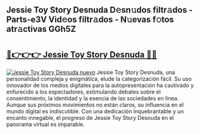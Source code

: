 ## Jessie Toy Story Desnuda D𝚎sn𝚞dos filtr𝚊dos - Parts-e3V Vid𝚎os filtr𝚊dos - N𝚞evas f𝚘tos atr𝚊ctivas GGh5Z

# <h2><a href="http://mb2udh.tromn.icu/?c=Jessie+Toy+Story+Desnuda">🔗👉👉👉 Jessie Toy Story Desnuda 🔗🔗</a></h2>

[![Jessie Toy Story Desnuda nuevo](https://i.imgur.com/pEAQMta.gif)](http://mb2udh.tromn.icu/?c=Jessie+Toy+Story+Desnuda)
Jessie Toy Story Desnuda, una personalidad compleja y enigmática, elude la categorización fácil. Su uso innovador de los medios digitales para la autopresentación ha cautivado y enfurecido a los espectadores, estimulando debates sobre el consentimiento, la identidad y la esencia de las sociedades en línea. Aunque sus próximos movimientos no están claros, su influencia en el mundo digital es indiscutible. Con una dedicación inquebrantable y un encanto innegable, el progreso de Jessie Toy Story Desnuda en el panorama virtual es imparable.
